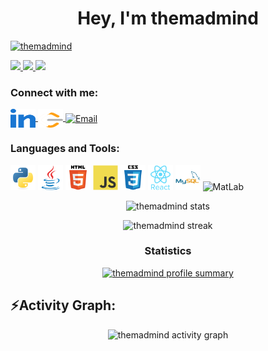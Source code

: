 <h1 align="center">Hey, I'm themadmind</h1>
<p align="left">
  <a href="https://github.com/ryo-ma/github-profile-trophy">
    <img src="https://user-images.githubusercontent.com/90236635/232446433-d5540fa2-fe28-4bb8-b929-cdb51fe61336.gif" alt="themadmind" />
  </a>
</p>
<div>
  <a href="https://www.linkedin.com/in/m-madhan-4231a4373?utm_source=share&utm_campaign=share_via&utm_content=profile&utm_medium=android_app" target="_blank">
    <img src="https://img.shields.io/badge/LinkedIn-0077B5?style=for-the-badge&logo=linkedin&logoColor=white" target="_blank">
  </a>
  <a href="https://github.com/themadmind" target="_blank">
    <img src="https://img.shields.io/badge/GitHub-100000?style=for-the-badge&logo=github&logoColor=white" target="_blank">
  </a>
  <a href="mailto:mmadhan2006@gmail.com" target="_blank">
    <img src="https://img.shields.io/badge/-Gmail-%23333?style=for-the-badge&logo=gmail&logoColor=white" target="_blank">
  </a>
</div>
<h3 align="left">Connect with me:</h3>
<p align="left">
  <a href="https://www.linkedin.com/in/m-madhan-4231a4373?utm_source=share&utm_campaign=share_via&utm_content=profile&utm_medium=android_app" target="blank">
    <img align="center" src="https://raw.githubusercontent.com/teamedwardforever/Readme-Generator/71f25dd8b98329b168142a6b782a107b75eab178/svg/Social/linked-in-alt.svg" alt="m-madhan" height="30" width="40" />
  </a>
  <a href="https://leetcode.com/MMADHAN10/" target="blank">
    <img align="center" src="https://raw.githubusercontent.com/teamedwardforever/Readme-Generator/71f25dd8b98329b168142a6b782a107b75eab178/svg/Social/leet-code.svg" alt="MMADHAN10" height="30" width="40" />
  </a>
  <a href="mailto:mmadhan2006@gmail.com" target="blank">
    <img align="center" src="https://img.shields.io/badge/-Gmail-%23333?style=for-the-badge&logo=gmail&logoColor=white" alt="Email" height="30" width="40" />
  </a>
</p>
<h3 align="left">Languages and Tools:</h3>
<p align="left">
  <img src="https://raw.githubusercontent.com/teamedwardforever/Readme-Generator/71f25dd8b98329b168142a6b782a107b75eab178/svg/Skills/Languages/python-original.svg" alt="Python" width="40" height="40"/>
  <img src="https://raw.githubusercontent.com/teamedwardforever/Readme-Generator/71f25dd8b98329b168142a6b782a107b75eab178/svg/Skills/Languages/java-original.svg" alt="Java" width="40" height="40"/>
  <img src="https://raw.githubusercontent.com/teamedwardforever/Readme-Generator/71f25dd8b98329b168142a6b782a107b75eab178/svg/Skills/Frontend/html5-original-wordmark.svg" alt="HTML" width="40" height="40"/>
  <img src="https://raw.githubusercontent.com/teamedwardforever/Readme-Generator/71f25dd8b98329b168142a6b782a107b75eab178/svg/Skills/Languages/javascript-original.svg" alt="JavaScript" width="40" height="40"/>
  <img src="https://raw.githubusercontent.com/teamedwardforever/Readme-Generator/71f25dd8b98329b168142a6b782a107b75eab178/svg/Skills/Frontend/css3-original-wordmark.svg" alt="CSS" width="40" height="40"/>
  <img src="https://raw.githubusercontent.com/teamedwardforever/Readme-Generator/71f25dd8b98329b168142a6b782a107b75eab178/svg/Skills/Frontend/react-original-wordmark.svg" alt="React" width="40" height="40"/>
  <img src="https://raw.githubusercontent.com/teamedwardforever/Readme-Generator/71f25dd8b98329b168142a6b782a107b75eab178/svg/Skills/Database/mysql-original-wordmark.svg" alt="MySQL" width="40" height="40"/>
  <img src="https://dl.dropboxusercontent.com/s/6e7hk06wzjp3j52/Matlab_Logo.png" alt="MatLab" width="40" height="40"/>
</p>

<p align="center">
  <img height="180em" width="1000em" src="https://github-readme-stats.vercel.app/api?username=themadmind&show_icons=true&locale=en&theme=red" alt="themadmind stats" />
</p>
<p align="center">
  <img height="180em" width="1000em" src="https://github-readme-streak-stats.herokuapp.com/?user=themadmind&theme=red" alt="themadmind streak" />
</p>

<h3 align="center">Statistics</h3>
<div align="center">
  <a href="https://github.com/themadmind">
    <img height="180em" src="http://github-profile-summary-cards.vercel.app/api/cards/profile-details?username=themadmind&theme=red" alt="themadmind profile summary" />
  </a>
</div>

<h2 align="left">⚡Activity Graph:</h2>
<p align="center">
  <img src="https://github-readme-activity-graph.vercel.app/graph?username=themadmind&theme=red" alt="themadmind activity graph" />
</p>
